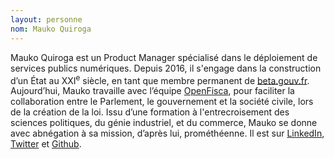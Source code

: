 ```yaml
---
layout: personne
nom: Mauko Quiroga
---
```


Mauko Quiroga est un Product Manager spécialisé dans le déploiement de services publics numériques. Depuis 2016, il s'engage dans la construction d’un État au XXI<sup>e</sup> siècle, en tant que membre permanent de [beta.gouv.fr](http://beta.gouv.fr). Aujourd’hui, Mauko travaille avec l’équipe [OpenFisca](https://openfisca.org/fr/), pour faciliter la collaboration entre le Parlement, le gouvernement et la société civile, lors de la création de la loi. Issu d’une formation à l'entrecroisement des sciences politiques, du génie industriel, et du commerce, Mauko se donne avec abnégation à sa mission, d’après lui, prométhéenne. Il est sur [LinkedIn](https://www.linkedin.com/in/maukoquiroga/), [Twitter](https://twitter.com/maukoquiroga) et [Github](https://github.com/maukoquiroga).
